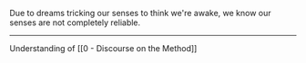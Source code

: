 Due to dreams tricking our senses to think we're awake, we know our senses are not completely reliable.

---

Understanding of [[0 - Discourse on the Method]]
